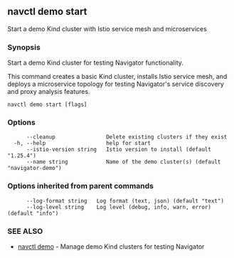## navctl demo start

Start a demo Kind cluster with Istio service mesh and microservices

### Synopsis

Start a demo Kind cluster for testing Navigator functionality.

This command creates a basic Kind cluster, installs Istio service mesh, and 
deploys a microservice topology for testing Navigator's service discovery 
and proxy analysis features.

```
navctl demo start [flags]
```

### Options

```
      --cleanup                Delete existing clusters if they exist
  -h, --help                   help for start
      --istio-version string   Istio version to install (default "1.25.4")
      --name string            Name of the demo cluster(s) (default "navigator-demo")
```

### Options inherited from parent commands

```
      --log-format string   Log format (text, json) (default "text")
      --log-level string    Log level (debug, info, warn, error) (default "info")
```

### SEE ALSO

* [navctl demo](navctl_demo.md)	 - Manage demo Kind clusters for testing Navigator

